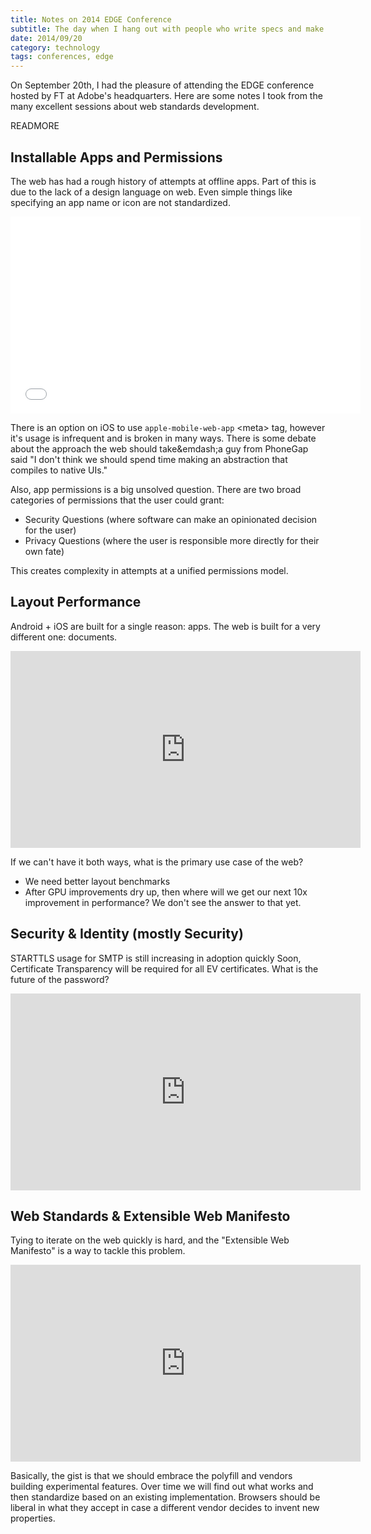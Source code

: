 ```yaml
---
title: Notes on 2014 EDGE Conference
subtitle: The day when I hang out with people who write specs and make browsers.
date: 2014/09/20
category: technology
tags: conferences, edge
---
```


On September 20th, I had the pleasure of attending the EDGE conference hosted
by FT at Adobe's headquarters. Here are some notes I took from the many excellent
sessions about web standards development.

READMORE

Installable Apps and Permissions
----
The web has had a rough history of attempts at offline apps. Part of this is due
to the lack of a design language on web. Even simple things like specifying an app
name or icon are not standardized.

<iframe width="560" height="315" src="//www.youtube.com/embed/KfJfDNy_S5M" frameborder="0" allowfullscreen></iframe>

There is an option on iOS to use `apple-mobile-web-app` &lt;meta&gt; tag, however it's usage is infrequent and is broken in many ways. There is some debate about the approach the web should take&emdash;a guy from PhoneGap said "I don't think we should spend time making an abstraction that compiles to native UIs."

Also, app permissions is a big unsolved question. There are two broad categories of permissions that the user could grant:

* Security Questions (where software can make an opinionated decision for the user)
* Privacy Questions (where the user is responsible more directly for their own fate)

This creates complexity in attempts at a unified permissions model.

Layout Performance
----
Android + iOS are built for a single reason: apps. The web is built for a very different one: documents.

<iframe width="560" height="315" src="https://www.youtube.com/embed/pi0UEgH9eA8?list=PLOU2XLYxmsIIlUmhjsPyZ6LIZbu0EzNoN" frameborder="0" allowfullscreen></iframe>

If we can't have it both ways, what is the primary use case of the web?

- We need better layout benchmarks
- After GPU improvements dry up, then where will we get our next 10x
  improvement in performance? We don't see the answer to that yet.

Security & Identity (mostly Security)
----
STARTTLS usage for SMTP is still increasing in adoption quickly
Soon, Certificate Transparency will be required for all EV certificates.
What is the future of the password?

<iframe width="560" height="315" src="https://www.youtube.com/embed/OaqzLn4-pxk?list=PLOU2XLYxmsIIlUmhjsPyZ6LIZbu0EzNoN" frameborder="0" allowfullscreen></iframe>

Web Standards & Extensible Web Manifesto
---
Tying to iterate on the web quickly is hard, and the "Extensible Web Manifesto" is a way to tackle this problem.

<iframe width="560" height="315" src="https://www.youtube.com/embed/vl4q0Q9ucIs?list=PLOU2XLYxmsIIlUmhjsPyZ6LIZbu0EzNoN" frameborder="0" allowfullscreen></iframe>

Basically, the gist is that we should embrace the polyfill and vendors building experimental features. Over time we will find out what works and then standardize based on an existing implementation. Browsers should be liberal in what they accept in case a different vendor decides to invent new properties.

[1]: https://edgeconf.com/2014-sf
